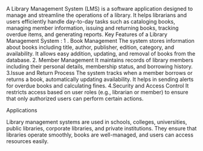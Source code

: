 A Library Management System (LMS) is a software application designed to manage and streamline the operations of a library. It helps librarians and users efficiently handle day-to-day tasks such as cataloging books, managing member information, issuing and returning books, tracking overdue items, and generating reports.
Key Features of a Library Management System : 
1 . Book Management
The system stores information about books including title, author, publisher, edition, category, and availability. It allows easy addition, updating, and removal of books from the database.
2. Member Management
It maintains records of library members including their personal details, membership status, and borrowing history.
3.Issue and Return Process
The system tracks when a member borrows or returns a book, automatically updating availability. It helps in sending alerts for overdue books and calculating fines.
4.Security and Access Control
It restricts access based on user roles (e.g., librarian or member) to ensure that only authorized users can perform certain actions.

Applications

Library management systems are used in schools, colleges, universities, public libraries, corporate libraries, and private institutions. They ensure that libraries operate smoothly, books are well-managed, and users can access resources easily.
